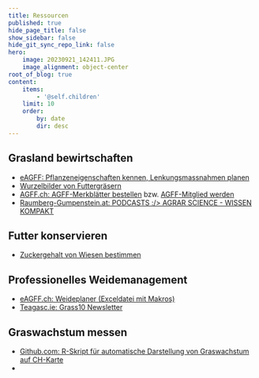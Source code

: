 ```yaml
---
title: Ressourcen
published: true
hide_page_title: false
show_sidebar: false
hide_git_sync_repo_link: false
hero:
    image: 20230921_142411.JPG
    image_alignment: object-center
root_of_blog: true
content:
    items:
        - '@self.children'
    limit: 10
    order:
        by: date
        dir: desc
---
```


## Grasland bewirtschaften
*   [eAGFF: Pflanzeneigenschaften kennen, Lenkungsmassnahmen planen](https://www.eagff.ch/wiesenpflanzen-kennen/graeser/einleitung/einleitung-uebersicht)
*   [Wurzelbilder von Futtergräsern](https://images.wur.nl/digital/collection/coll13/search/searchterm/wurzelatlas%20mitteleuropaeischer%20gruenlandpflanzen,%20band%201:%20monocotyledoneae/field/subcol/mode/all/conn/and/order/title/ad/asc)
*   [AGFF.ch: AGFF-Merkblätter bestellen](https://www.agff.ch/online-shop.html) bzw. [AGFF-Mitglied werden](https://www.agff.ch/mitglied-werden.html)
* [Raumberg-Gumpenstein.at: PODCASTS :/> AGRAR SCIENCE - WISSEN KOMPAKT](https://raumberg-gumpenstein.at/forschung/infothek/agrar-science-wissen-kompakt.html)

## Futter konservieren
*   [Zuckergehalt von Wiesen bestimmen](https://www.agrarheute.com/pflanze/gruenland/knoblauchpresse-ins-gras-553913)


## Professionelles Weidemanagement
*  [eAGFF.ch: Weideplaner (Exceldatei mit Makros)](https://www.eagff.ch/files/downloads/Weideplaner_AGFF.xlsm)
*  [Teagasc.ie: Grass10 Newsletter](https://www.teagasc.ie/crops/grassland/grass10/grass10-newsletter/)

## Graswachstum messen

* [Github.com: R-Skript für automatische Darstellung von Graswachstum auf CH-Karte](https://github.com/AGFF-ADCF-APF/r-grassgrowth)
* 
